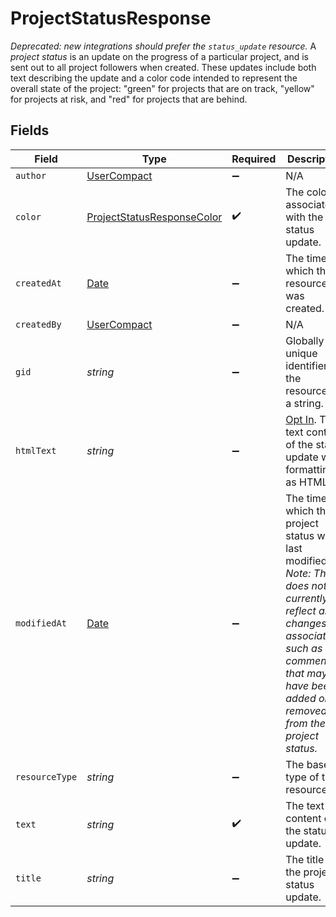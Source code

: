 # ProjectStatusResponse

*Deprecated: new integrations should prefer the `status_update` resource.*
A *project status* is an update on the progress of a particular project, and is sent out to all project followers when created. These updates include both text describing the update and a color code intended to represent the overall state of the project: "green" for projects that are on track, "yellow" for projects at risk, and "red" for projects that are behind.


## Fields

| Field                                                                                                                                                                                                      | Type                                                                                                                                                                                                       | Required                                                                                                                                                                                                   | Description                                                                                                                                                                                                | Example                                                                                                                                                                                                    |
| ---------------------------------------------------------------------------------------------------------------------------------------------------------------------------------------------------------- | ---------------------------------------------------------------------------------------------------------------------------------------------------------------------------------------------------------- | ---------------------------------------------------------------------------------------------------------------------------------------------------------------------------------------------------------- | ---------------------------------------------------------------------------------------------------------------------------------------------------------------------------------------------------------- | ---------------------------------------------------------------------------------------------------------------------------------------------------------------------------------------------------------- |
| `author`                                                                                                                                                                                                   | [UserCompact](../../models/shared/usercompact.md)                                                                                                                                                          | :heavy_minus_sign:                                                                                                                                                                                         | N/A                                                                                                                                                                                                        |                                                                                                                                                                                                            |
| `color`                                                                                                                                                                                                    | [ProjectStatusResponseColor](../../models/shared/projectstatusresponsecolor.md)                                                                                                                            | :heavy_check_mark:                                                                                                                                                                                         | The color associated with the status update.                                                                                                                                                               |                                                                                                                                                                                                            |
| `createdAt`                                                                                                                                                                                                | [Date](https://developer.mozilla.org/en-US/docs/Web/JavaScript/Reference/Global_Objects/Date)                                                                                                              | :heavy_minus_sign:                                                                                                                                                                                         | The time at which this resource was created.                                                                                                                                                               | 2012-02-22T02:06:58.147Z                                                                                                                                                                                   |
| `createdBy`                                                                                                                                                                                                | [UserCompact](../../models/shared/usercompact.md)                                                                                                                                                          | :heavy_minus_sign:                                                                                                                                                                                         | N/A                                                                                                                                                                                                        |                                                                                                                                                                                                            |
| `gid`                                                                                                                                                                                                      | *string*                                                                                                                                                                                                   | :heavy_minus_sign:                                                                                                                                                                                         | Globally unique identifier of the resource, as a string.                                                                                                                                                   | 12345                                                                                                                                                                                                      |
| `htmlText`                                                                                                                                                                                                 | *string*                                                                                                                                                                                                   | :heavy_minus_sign:                                                                                                                                                                                         | [Opt In](/docs/input-output-options). The text content of the status update with formatting as HTML.                                                                                                       | <body>The project <strong>is</strong> moving forward according to plan...</body>                                                                                                                           |
| `modifiedAt`                                                                                                                                                                                               | [Date](https://developer.mozilla.org/en-US/docs/Web/JavaScript/Reference/Global_Objects/Date)                                                                                                              | :heavy_minus_sign:                                                                                                                                                                                         | The time at which this project status was last modified.<br/>*Note: This does not currently reflect any changes in associations such as comments that may have been added or removed from the project status.* | 2012-02-22T02:06:58.147Z                                                                                                                                                                                   |
| `resourceType`                                                                                                                                                                                             | *string*                                                                                                                                                                                                   | :heavy_minus_sign:                                                                                                                                                                                         | The base type of this resource.                                                                                                                                                                            | task                                                                                                                                                                                                       |
| `text`                                                                                                                                                                                                     | *string*                                                                                                                                                                                                   | :heavy_check_mark:                                                                                                                                                                                         | The text content of the status update.                                                                                                                                                                     | The project is moving forward according to plan...                                                                                                                                                         |
| `title`                                                                                                                                                                                                    | *string*                                                                                                                                                                                                   | :heavy_minus_sign:                                                                                                                                                                                         | The title of the project status update.                                                                                                                                                                    | Status Update - Jun 15                                                                                                                                                                                     |